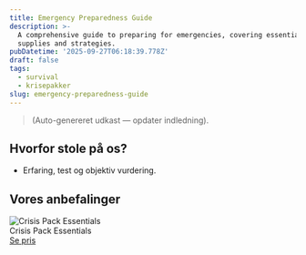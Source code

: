 ```yaml
---
title: Emergency Preparedness Guide
description: >-
  A comprehensive guide to preparing for emergencies, covering essential
  supplies and strategies.
pubDatetime: '2025-09-27T06:18:39.778Z'
draft: false
tags:
  - survival
  - krisepakker
slug: emergency-preparedness-guide
---
```

> (Auto-genereret udkast — opdater indledning).

## Hvorfor stole på os?
- Erfaring, test og objektiv vurdering.

## Vores anbefalinger


<!-- Auto: Affiliate-kort fra Products/SKUs -->

<div class="aff-card"><img src="abstract_15.png (https://v5.airtableusercontent.com/v3/u/45/45/1758967200000/dc3-jRPgcPHASlBLDrnhNg/InikxiwxZ7yWhY4N6B2JCJoNqZY7--u0GBw3tBWu6MOuzt_KWdMbXQauSWvfblTi8-Y31aIOg8Y0OJH7KZEMpNx-Zsy2lk2hNLRkVEvPv3WLCX_H4kl0NAqQxGUOgAI0SR_2k3ye7ZMZHn5rwLGkXCgTpzGcz4cTVAC0EqObonw/u4oc2giDbZY8DiYUhOXskXmLlWitzsr6vJWSdmITszc)" alt="Crisis Pack Essentials" class="aff-card__img" /><div class="aff-card__meta"><div class="aff-card__title">Crisis Pack Essentials</div><a class="aff-btn" href="https://affiliate.homeessentialsee62.com/deal789?utm_source=klartilalt&utm_medium=affiliate&subid=emergency-preparedness-guide-2025-09-27" rel="sponsored nofollow noopener" target="_blank">Se pris</a></div></div>

